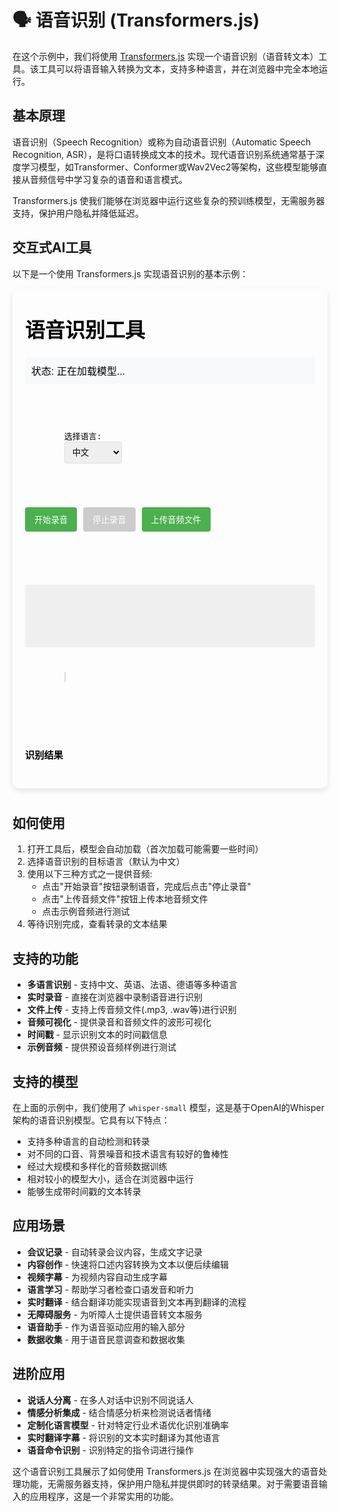 # 🗣️ 语音识别 (Transformers.js)

在这个示例中，我们将使用 [Transformers.js](https://huggingface.co/docs/transformers.js/index) 实现一个语音识别（语音转文本）工具。该工具可以将语音输入转换为文本，支持多种语言，并在浏览器中完全本地运行。

## 基本原理

语音识别（Speech Recognition）或称为自动语音识别（Automatic Speech Recognition, ASR），是将口语转换成文本的技术。现代语音识别系统通常基于深度学习模型，如Transformer、Conformer或Wav2Vec2等架构，这些模型能够直接从音频信号中学习复杂的语音和语言模式。

Transformers.js 使我们能够在浏览器中运行这些复杂的预训练模型，无需服务器支持，保护用户隐私并降低延迟。

## 交互式AI工具

以下是一个使用 Transformers.js 实现语音识别的基本示例：

<div style="position: relative; padding-bottom: 10px;">
<iframe id="语音识别示例" style="width: 100%; height: 800px; border: none; border-radius: 10px; box-shadow: 0 4px 8px rgba(0,0,0,0.1);" srcdoc='<!DOCTYPE html>
<html lang="zh">
<head>
    <title>Transformers.js 语音识别示例</title>
    <script src="https://cdn.jsdelivr.net/npm/@xenova/transformers@2.14.0"></script>
    <style>
        body {
            font-family: Arial, sans-serif;
            max-width: 800px;
            margin: 0 auto;
            padding: 20px;
        }
        .container {
            display: flex;
            flex-direction: column;
            gap: 20px;
        }
        #status {
            padding: 10px;
            background-color: #f8f9fa;
            border-radius: 4px;
        }
        button {
            padding: 10px 15px;
            background-color: #4CAF50;
            color: white;
            border: none;
            border-radius: 4px;
            cursor: pointer;
            width: fit-content;
        }
        button:hover {
            background-color: #45a049;
        }
        button:disabled {
            background-color: #cccccc;
            cursor: not-allowed;
        }
        #transcript {
            min-height: 100px;
            padding: 15px;
            border: 1px solid #ddd;
            border-radius: 4px;
            white-space: pre-wrap;
            background-color: #f9f9f9;
        }
        .controls {
            display: flex;
            gap: 10px;
            flex-wrap: wrap;
        }
        .audio-container {
            margin-top: 10px;
        }
        #audio-player {
            width: 100%;
        }
        .waveform {
            width: 100%;
            height: 100px;
            background-color: #f0f0f0;
            border-radius: 4px;
            display: flex;
            align-items: center;
            justify-content: center;
            margin-bottom: 10px;
        }
        #waveform-canvas {
            width: 100%;
            height: 80px;
        }
        .language-selector {
            margin: 10px 0;
        }
        select {
            padding: 8px;
            border-radius: 4px;
            border: 1px solid #ddd;
        }
        .sample-audio {
            display: flex;
            flex-direction: column;
            gap: 10px;
            margin-top: 10px;
        }
        .sample-item {
            display: flex;
            align-items: center;
            gap: 10px;
            padding: 10px;
            background-color: #f1f1f1;
            border-radius: 4px;
            cursor: pointer;
        }
        .sample-item:hover {
            background-color: #e1e1e1;
        }
        .visualizer {
            height: 60px;
            width: 100%;
            border: 1px solid #ddd;
            border-radius: 4px;
            margin-top: 10px;
        }
    </style>
</head>
<body>
    <h1>语音识别工具</h1>
    <div class="container">
        <div id="status">状态: 正在加载模型...</div>
        
        <div class="language-selector">
            <label for="language-select">选择语言:</label>
            <select id="language-select">
                <option value="zh" selected>中文</option>
                <option value="en">英语</option>
                <option value="fr">法语</option>
                <option value="de">德语</option>
                <option value="ja">日语</option>
                <option value="ko">韩语</option>
                <option value="es">西班牙语</option>
                <option value="ru">俄语</option>
            </select>
        </div>
        
        <div class="controls">
            <button id="record-btn">开始录音</button>
            <button id="stop-btn" disabled>停止录音</button>
            <button id="upload-btn">上传音频文件</button>
            <input type="file" id="audio-upload" accept="audio/*" style="display: none;">
        </div>
        
        <div class="audio-container">
            <div class="waveform">
                <canvas id="waveform-canvas"></canvas>
            </div>
            <audio id="audio-player" controls style="display: none;"></audio>
            <canvas id="visualizer" class="visualizer"></canvas>
        </div>
        
        <div>
            <h3>识别结果</h3>
            <div id="transcript">识别结果将显示在这里...</div>
        </div>
        
        <div>
            <h3>示例音频</h3>
            <div class="sample-audio">
                <div class="sample-item" data-lang="zh" data-src="https://huggingface.co/datasets/Xenova/transformers.js-docs/resolve/main/chinese_speech_sample.mp3">
                    <span>🔊</span> 中文示例
                </div>
                <div class="sample-item" data-lang="en" data-src="https://huggingface.co/datasets/Xenova/transformers.js-docs/resolve/main/sample1.wav">
                    <span>🔊</span> 英语示例 1
                </div>
                <div class="sample-item" data-lang="en" data-src="https://huggingface.co/datasets/Xenova/transformers.js-docs/resolve/main/sample2.wav">
                    <span>🔊</span> 英语示例 2
                </div>
            </div>
        </div>
    </div>

    <script>
        // 使用 Transformers.js 进行语音识别
        const { pipeline } = window.transformers;
        
        const statusElement = document.getElementById(&apos;status&apos;);
        const recordButton = document.getElementById(&apos;record-btn&apos;);
        const stopButton = document.getElementById(&apos;stop-btn&apos;);
        const uploadButton = document.getElementById(&apos;upload-btn&apos;);
        const audioUpload = document.getElementById(&apos;audio-upload&apos;);
        const audioPlayer = document.getElementById(&apos;audio-player&apos;);
        const waveformCanvas = document.getElementById(&apos;waveform-canvas&apos;);
        const visualizerCanvas = document.getElementById(&apos;visualizer&apos;);
        const transcriptElement = document.getElementById(&apos;transcript&apos;);
        const languageSelect = document.getElementById(&apos;language-select&apos;);
        const sampleAudios = document.querySelectorAll(&apos;.sample-item&apos;);
        
        let asr = null;
        let mediaRecorder = null;
        let audioChunks = [];
        let audioURL = null;
        let audioContext = null;
        let analyser = null;
        let visualizerContext = visualizerCanvas.getContext(&apos;2d&apos;);
        let waveformContext = waveformCanvas.getContext(&apos;2d&apos;);
        
        // 模型映射，将选择语言映射到对应的模型
        const modelMapping = {
            &apos;zh&apos;: &apos;Xenova/whisper-small&apos;,
            &apos;en&apos;: &apos;Xenova/whisper-small&apos;,
            &apos;fr&apos;: &apos;Xenova/whisper-small&apos;,
            &apos;de&apos;: &apos;Xenova/whisper-small&apos;,
            &apos;ja&apos;: &apos;Xenova/whisper-small&apos;,
            &apos;ko&apos;: &apos;Xenova/whisper-small&apos;,
            &apos;es&apos;: &apos;Xenova/whisper-small&apos;,
            &apos;ru&apos;: &apos;Xenova/whisper-small&apos;
        };
        
        // 加载模型
        async function loadModel(language) {
            try {
                statusElement.textContent = &apos;状态: 正在加载语音识别模型...&apos;;
                
                // 根据语言选择模型
                const modelId = modelMapping[language] || &apos;Xenova/whisper-small&apos;;
                
                // 初始化语音识别管道
                asr = await pipeline(&apos;automatic-speech-recognition&apos;, modelId, {
                    chunk_length_s: 30, // 处理30秒的块
                    stride_length_s: 5,  // 在块之间重叠5秒
                    language: language,  // 指定语言
                    return_timestamps: true // 返回时间戳
                });
                
                statusElement.textContent = &apos;状态: 模型已加载，准备就绪&apos;;
                recordButton.disabled = false;
                uploadButton.disabled = false;
            } catch (error) {
                statusElement.textContent = `状态: 模型加载失败 - ${error.message}`;
                console.error(&apos;模型加载错误:&apos;, error);
            }
        }
        
        // 初始化音频上下文
        function initAudioContext() {
            if (!audioContext) {
                audioContext = new (window.AudioContext || window.webkitAudioContext)();
                analyser = audioContext.createAnalyser();
                analyser.fftSize = 256;
                
                // 设置可视化画布尺寸
                visualizerCanvas.width = visualizerCanvas.clientWidth;
                visualizerCanvas.height = visualizerCanvas.clientHeight;
                waveformCanvas.width = waveformCanvas.clientWidth;
                waveformCanvas.height = waveformCanvas.clientHeight;
            }
        }
        
        // 开始录音
        async function startRecording() {
            try {
                audioChunks = [];
                
                initAudioContext();
                
                const stream = await navigator.mediaDevices.getUserMedia({ audio: true });
                
                // 创建媒体源和连接分析器
                const source = audioContext.createMediaStreamSource(stream);
                source.connect(analyser);
                
                // 开始可视化
                visualize();
                
                mediaRecorder = new MediaRecorder(stream);
                
                mediaRecorder.ondataavailable = (event) => {
                    audioChunks.push(event.data);
                };
                
                mediaRecorder.onstop = async () => {
                    // 创建音频Blob和URL
                    const audioBlob = new Blob(audioChunks, { type: &apos;audio/wav&apos; });
                    
                    if (audioURL) {
                        URL.revokeObjectURL(audioURL);
                    }
                    
                    audioURL = URL.createObjectURL(audioBlob);
                    audioPlayer.src = audioURL;
                    audioPlayer.style.display = &apos;block&apos;;
                    
                    // 显示波形
                    drawWaveform(audioURL);
                    
                    // 进行语音识别
                    await recognizeSpeech(audioBlob);
                };
                
                mediaRecorder.start();
                recordButton.disabled = true;
                stopButton.disabled = false;
                statusElement.textContent = &apos;状态: 正在录音...&apos;;
            } catch (error) {
                statusElement.textContent = `状态: 录音失败 - ${error.message}`;
                console.error(&apos;录音错误:&apos;, error);
            }
        }
        
        // 停止录音
        function stopRecording() {
            if (mediaRecorder && mediaRecorder.state !== &apos;inactive&apos;) {
                mediaRecorder.stop();
                mediaRecorder.stream.getTracks().forEach(track => track.stop());
                recordButton.disabled = false;
                stopButton.disabled = true;
                statusElement.textContent = &apos;状态: 录音已停止，正在处理...&apos;;
            }
        }
        
        // 上传音频文件
        function uploadAudio() {
            audioUpload.click();
        }
        
        // 处理上传的音频文件
        async function handleFileUpload(e) {
            const file = e.target.files[0];
            if (!file) return;
            
            try {
                statusElement.textContent = &apos;状态: 正在处理音频文件...&apos;;
                
                // 清除之前的音频URL
                if (audioURL) {
                    URL.revokeObjectURL(audioURL);
                }
                
                audioURL = URL.createObjectURL(file);
                audioPlayer.src = audioURL;
                audioPlayer.style.display = &apos;block&apos;;
                
                // 显示波形
                drawWaveform(audioURL);
                
                // 进行语音识别
                await recognizeSpeech(file);
            } catch (error) {
                statusElement.textContent = `状态: 文件处理失败 - ${error.message}`;
                console.error(&apos;文件处理错误:&apos;, error);
            }
        }
        
        // 从示例加载音频
        async function loadSampleAudio(src, language) {
            try {
                statusElement.textContent = &apos;状态: 正在加载示例音频...&apos;;
                
                // 更新语言选择器
                languageSelect.value = language;
                
                // 如果需要重新加载模型
                if (asr && languageSelect.value !== language) {
                    await loadModel(language);
                }
                
                // 加载音频
                const response = await fetch(src);
                const audioBlob = await response.blob();
                
                // 清除之前的音频URL
                if (audioURL) {
                    URL.revokeObjectURL(audioURL);
                }
                
                audioURL = URL.createObjectURL(audioBlob);
                audioPlayer.src = audioURL;
                audioPlayer.style.display = &apos;block&apos;;
                
                // 显示波形
                drawWaveform(audioURL);
                
                // 进行语音识别
                await recognizeSpeech(audioBlob);
            } catch (error) {
                statusElement.textContent = `状态: 示例加载失败 - ${error.message}`;
                console.error(&apos;示例加载错误:&apos;, error);
            }
        }
        
        // 进行语音识别
        async function recognizeSpeech(audio) {
            if (!asr) {
                statusElement.textContent = &apos;状态: 模型尚未加载完成，请稍候&apos;;
                return;
            }
            
            try {
                statusElement.textContent = &apos;状态: 正在进行语音识别...&apos;;
                transcriptElement.textContent = &apos;正在识别...&apos;;
                
                // 调用模型进行识别
                const result = await asr(audio, {
                    language: languageSelect.value,
                    return_timestamps: true
                });
                
                // 显示识别结果
                displayTranscript(result);
                
                statusElement.textContent = &apos;状态: 语音识别完成&apos;;
            } catch (error) {
                statusElement.textContent = `状态: 识别失败 - ${error.message}`;
                transcriptElement.textContent = `识别失败: ${error.message}`;
                console.error(&apos;识别错误:&apos;, error);
            }
        }
        
        // 显示识别结果
        function displayTranscript(result) {
            if (result.text) {
                transcriptElement.textContent = result.text;
                
                // 如果有时间戳，可以显示更详细的信息
                if (result.chunks && result.chunks.length > 0) {
                    let detailedText = &apos;&apos;;
                    result.chunks.forEach(chunk => {
                        const startTime = formatTime(chunk.timestamp[0]);
                        const endTime = formatTime(chunk.timestamp[1]);
                        detailedText += `[${startTime} - ${endTime}] ${chunk.text}\n`;
                    });
                    
                    if (detailedText) {
                        transcriptElement.textContent = detailedText;
                    }
                }
            } else {
                transcriptElement.textContent = &apos;无法识别语音内容&apos;;
            }
        }
        
        // 格式化时间为 MM:SS 格式
        function formatTime(seconds) {
            if (isNaN(seconds)) return &apos;00:00&apos;;
            
            const mins = Math.floor(seconds / 60);
            const secs = Math.floor(seconds % 60);
            return `${mins.toString().padStart(2, &apos;0&apos;)}:${secs.toString().padStart(2, &apos;0&apos;)}`;
        }
        
        // 绘制波形图
        function drawWaveform(audioSrc) {
            const audio = new Audio();
            audio.src = audioSrc;
            
            audio.onloadedmetadata = async function() {
                try {
                    const response = await fetch(audioSrc);
                    const arrayBuffer = await response.arrayBuffer();
                    
                    audioContext.decodeAudioData(arrayBuffer, (buffer) => {
                        const data = buffer.getChannelData(0);
                        const step = Math.ceil(data.length / waveformCanvas.width);
                        const amp = waveformCanvas.height / 2;
                        
                        waveformContext.clearRect(0, 0, waveformCanvas.width, waveformCanvas.height);
                        waveformContext.beginPath();
                        waveformContext.moveTo(0, amp);
                        
                        for (let i = 0; i < waveformCanvas.width; i++) {
                            const idx = Math.floor(i * step);
                            let min = 1.0;
                            let max = -1.0;
                            
                            for (let j = 0; j < step; j++) {
                                const datum = data[idx + j];
                                if (datum < min) min = datum;
                                if (datum > max) max = datum;
                            }
                            
                            waveformContext.lineTo(i, (1 + min) * amp);
                        }
                        
                        for (let i = waveformCanvas.width - 1; i >= 0; i--) {
                            const idx = Math.floor(i * step);
                            let min = 1.0;
                            let max = -1.0;
                            
                            for (let j = 0; j < step; j++) {
                                const datum = data[idx + j];
                                if (datum < min) min = datum;
                                if (datum > max) max = datum;
                            }
                            
                            waveformContext.lineTo(i, (1 + max) * amp);
                        }
                        
                        waveformContext.closePath();
                        waveformContext.fillStyle = &apos;#4CAF50&apos;;
                        waveformContext.fill();
                    });
                } catch (error) {
                    console.error(&apos;波形图生成错误:&apos;, error);
                }
            };
        }
        
        // 绘制录音可视化
        function visualize() {
            if (!analyser) return;
            
            const bufferLength = analyser.frequencyBinCount;
            const dataArray = new Uint8Array(bufferLength);
            
            function draw() {
                if (!analyser) return;
                
                requestAnimationFrame(draw);
                
                analyser.getByteFrequencyData(dataArray);
                
                visualizerContext.fillStyle = &apos;#f9f9f9&apos;;
                visualizerContext.fillRect(0, 0, visualizerCanvas.width, visualizerCanvas.height);
                
                const barWidth = (visualizerCanvas.width / bufferLength) * 2.5;
                let x = 0;
                
                for (let i = 0; i < bufferLength; i++) {
                    const barHeight = (dataArray[i] / 255) * visualizerCanvas.height;
                    
                    const gradient = visualizerContext.createLinearGradient(0, 0, 0, visualizerCanvas.height);
                    gradient.addColorStop(0, &apos;#4CAF50&apos;);
                    gradient.addColorStop(1, &apos;#2E7D32&apos;);
                    
                    visualizerContext.fillStyle = gradient;
                    visualizerContext.fillRect(x, visualizerCanvas.height - barHeight, barWidth, barHeight);
                    
                    x += barWidth + 1;
                }
            }
            
            draw();
        }
        
        // 语言变更时重新加载模型
        async function handleLanguageChange() {
            const language = languageSelect.value;
            await loadModel(language);
        }
        
        // 事件监听
        recordButton.addEventListener(&apos;click&apos;, startRecording);
        stopButton.addEventListener(&apos;click&apos;, stopRecording);
        uploadButton.addEventListener(&apos;click&apos;, uploadAudio);
        audioUpload.addEventListener(&apos;change&apos;, handleFileUpload);
        languageSelect.addEventListener(&apos;change&apos;, handleLanguageChange);
        
        // 示例音频点击事件
        sampleAudios.forEach(sample => {
            sample.addEventListener(&apos;click&apos;, () => {
                const src = sample.getAttribute(&apos;data-src&apos;);
                const lang = sample.getAttribute(&apos;data-lang&apos;);
                loadSampleAudio(src, lang);
            });
        });
        
        // 初始化
        loadModel(languageSelect.value);
    </script>
</body>
</html>
'></iframe>
</div>

## 如何使用

1. 打开工具后，模型会自动加载（首次加载可能需要一些时间）
2. 选择语音识别的目标语言（默认为中文）
3. 使用以下三种方式之一提供音频:
   - 点击"开始录音"按钮录制语音，完成后点击"停止录音"
   - 点击"上传音频文件"按钮上传本地音频文件
   - 点击示例音频进行测试
4. 等待识别完成，查看转录的文本结果

## 支持的功能

- **多语言识别** - 支持中文、英语、法语、德语等多种语言
- **实时录音** - 直接在浏览器中录制语音进行识别
- **文件上传** - 支持上传音频文件(.mp3, .wav等)进行识别
- **音频可视化** - 提供录音和音频文件的波形可视化
- **时间戳** - 显示识别文本的时间戳信息
- **示例音频** - 提供预设音频样例进行测试

## 支持的模型

在上面的示例中，我们使用了 `whisper-small` 模型，这是基于OpenAI的Whisper架构的语音识别模型。它具有以下特点：

- 支持多种语言的自动检测和转录
- 对不同的口音、背景噪音和技术语言有较好的鲁棒性
- 经过大规模和多样化的音频数据训练
- 相对较小的模型大小，适合在浏览器中运行
- 能够生成带时间戳的文本转录

## 应用场景

- **会议记录** - 自动转录会议内容，生成文字记录
- **内容创作** - 快速将口述内容转换为文本以便后续编辑
- **视频字幕** - 为视频内容自动生成字幕
- **语言学习** - 帮助学习者检查口语发音和听力
- **实时翻译** - 结合翻译功能实现语音到文本再到翻译的流程
- **无障碍服务** - 为听障人士提供语音转文本服务
- **语音助手** - 作为语音驱动应用的输入部分
- **数据收集** - 用于语音民意调查和数据收集

## 进阶应用

- **说话人分离** - 在多人对话中识别不同说话人
- **情感分析集成** - 结合情感分析来检测说话者情绪
- **定制化语言模型** - 针对特定行业术语优化识别准确率
- **实时翻译字幕** - 将识别的文本实时翻译为其他语言
- **语音命令识别** - 识别特定的指令词进行操作

这个语音识别工具展示了如何使用 Transformers.js 在浏览器中实现强大的语音处理功能，无需服务器支持，保护用户隐私并提供即时的转录结果。对于需要语音输入的应用程序，这是一个非常实用的功能。
